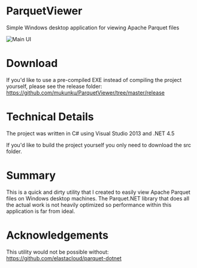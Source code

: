 # ParquetViewer
Simple Windows desktop application for viewing Apache Parquet files

![Main UI](https://github.com/mukunku/ParquetViewer/blob/master/wiki_images/main_screenshot3.png)

# Download
If you'd like to use a pre-compiled EXE instead of compiling the project yourself, please see the release folder: https://github.com/mukunku/ParquetViewer/tree/master/release

# Technical Details
The project was written in C# using Visual Studio 2013 and .NET 4.5

If you'd like to build the project yourself you only need to download the src folder.

# Summary
This is a quick and dirty utility that I created to easily view Apache Parquet files on Windows desktop machines. 
The Parquet.NET library that does all the actual work is not heavily optimized so performance within this application
is far from ideal.

# Acknowledgements
This utility would not be possible without: https://github.com/elastacloud/parquet-dotnet
